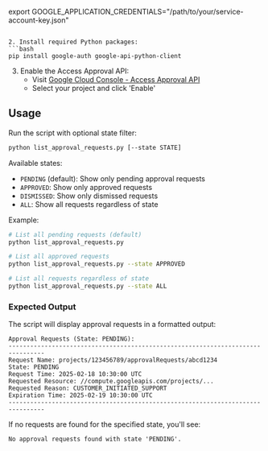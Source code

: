 export GOOGLE_APPLICATION_CREDENTIALS="/path/to/your/service-account-key.json"
   ```

2. Install required Python packages:
   ```bash
   pip install google-auth google-api-python-client
   ```

3. Enable the Access Approval API:
   - Visit [Google Cloud Console - Access Approval API](https://console.cloud.google.com/apis/library/accessapproval.googleapis.com)
   - Select your project and click 'Enable'

## Usage

Run the script with optional state filter:
```bash
python list_approval_requests.py [--state STATE]
```

Available states:
- `PENDING` (default): Show only pending approval requests
- `APPROVED`: Show only approved requests
- `DISMISSED`: Show only dismissed requests
- `ALL`: Show all requests regardless of state

Example:
```bash
# List all pending requests (default)
python list_approval_requests.py

# List all approved requests
python list_approval_requests.py --state APPROVED

# List all requests regardless of state
python list_approval_requests.py --state ALL
```

### Expected Output

The script will display approval requests in a formatted output:
```
Approval Requests (State: PENDING):
--------------------------------------------------------------------------------
Request Name: projects/123456789/approvalRequests/abcd1234
State: PENDING
Request Time: 2025-02-18 10:30:00 UTC
Requested Resource: //compute.googleapis.com/projects/...
Requested Reason: CUSTOMER_INITIATED_SUPPORT
Expiration Time: 2025-02-19 10:30:00 UTC
--------------------------------------------------------------------------------
```

If no requests are found for the specified state, you'll see:
```
No approval requests found with state 'PENDING'.